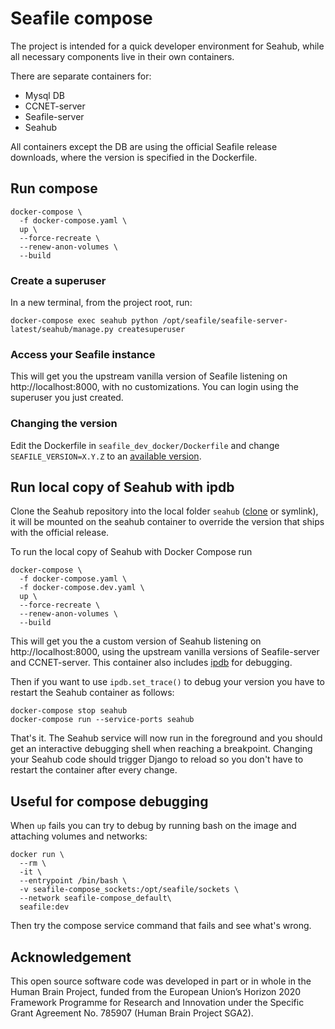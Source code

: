 # Seafile compose

The project is intended for a quick developer environment for Seahub, while
all necessary components live in their own containers.

There are separate containers for:
* Mysql DB
* CCNET-server
* Seafile-server
* Seahub

All containers except the DB are using the official Seafile release downloads,
where the version is specified in the Dockerfile.

## Run compose

```
docker-compose \
  -f docker-compose.yaml \
  up \
  --force-recreate \
  --renew-anon-volumes \
  --build
```

### Create a superuser

In a new terminal, from the project root, run:

`docker-compose exec seahub python /opt/seafile/seafile-server-latest/seahub/manage.py createsuperuser`

### Access your Seafile instance

This will get you the upstream vanilla version of Seafile listening on
http://localhost:8000, with no customizations. You can login using the
superuser you just created.

### Changing the version

Edit the Dockerfile in `seafile_dev_docker/Dockerfile` and change
`SEAFILE_VERSION=X.Y.Z` to an [available version](https://www.seafile.com/en/home/).

## Run local copy of Seahub with ipdb

Clone the Seahub repository into the local folder `seahub`
([clone](https://github.com/haiwen/seahub.git) or symlink), it will be
mounted on the seahub container to override the version that ships
with the official release.

To run the local copy of Seahub with Docker Compose run

```
docker-compose \
  -f docker-compose.yaml \
  -f docker-compose.dev.yaml \
  up \
  --force-recreate \
  --renew-anon-volumes \
  --build
```

This will get you the a custom version of Seahub listening on
http://localhost:8000, using the upstream vanilla versions of
Seafile-server and CCNET-server. This container also includes
[ipdb](https://pypi.org/project/ipdb/) for debugging.

Then if you want to use `ipdb.set_trace()` to debug your version
you have to restart the Seahub container as follows:

```
docker-compose stop seahub
docker-compose run --service-ports seahub
```

That's it. The Seahub service will now run in the foreground and you
should get an interactive debugging shell when reaching a breakpoint.
Changing your Seahub code should trigger Django to reload so you don't
have to restart the container after every change.


## Useful for compose debugging

When `up` fails you can try to debug by
running bash on the image and attaching volumes and networks:

```
docker run \
  --rm \
  -it \
  --entrypoint /bin/bash \
  -v seafile-compose_sockets:/opt/seafile/sockets \
  --network seafile-compose_default\
  seafile:dev
```

Then try the compose service command that fails and see what's wrong.

## Acknowledgement

This open source software code was developed in part or in whole in the Human Brain Project, funded from the European Union’s Horizon 2020 Framework Programme for Research and Innovation under the Specific Grant Agreement No. 785907 (Human Brain Project SGA2).
